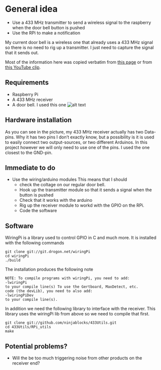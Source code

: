 # General idea

* Use a 433 MHz transmitter to send a wireless signal to the raspberry when the door bell button is pushed
* Use the RPi to make a notification

My current door bell is a wireless one that already uses a 433 MHz
signal so there is no need to rig up a transmitter. I just need to
capture the signal that it sends out.

Most of the information here was copied verbatim from
[this page](http://www.princetronics.com/how-to-read-433-mhz-codes-w-raspberry-pi-433-mhz-receiver/)
or from [this YouTube clip](https://www.youtube.com/watch?v=RHJVyMYJ1XQ).

## Requirements

* Raspberry Pi
* A 433 MHz receiver
* A door bell. I used this one
![alt text](https://github.com/ekstroem/HomePi/master/doorbell/images/bell.jpg  "My door bell")
  


## Hardware installation


As you can see in the picture, my 433 MHz receiver actually has two
Data-pins. Why it has two pins I don’t exactly know, but a possibility
is it is used to easily connect two output-sources, or two different
Arduinos. In this project however we will only need to use one of the
pins. I used the one closest to the GND-pin.


## Immediate to do

* Use the wiring/arduino modules This means that I should
    * check the coltage on our regular door bell.
    * Hook up the transmitter module so that it sends a signal when the button is pushed
    * Check that it works with the arduino
    * Rig up the receiver module to workd with the GPIO on the RPi.
    * Code the software

## Software

WiringPi is a library used to control GPIO in C and much more. It is
installed with the following commands

```
git clone git://git.drogon.net/wiringPi
cd wiringPi
./build
```
The installation produces the following note
```
NOTE: To compile programs with wiringPi, you need to add:
-lwiringPi
to your compile line(s) To use the Gertboard, MaxDetect, etc.
code (the devLib), you need to also add:
-lwiringPiDev
to your compile line(s).
```


In addition we need the following library to interface with the
receiver. This library uses the wiringPi lib from above so we need to
compile that first.

```
git clone git://github.com/ninjablocks/433Utils.git
cd 433Utils/RPi_utils
make
```


## Potential problems?

* Will the be too much triggering noise from other products on the
  receiver end?
